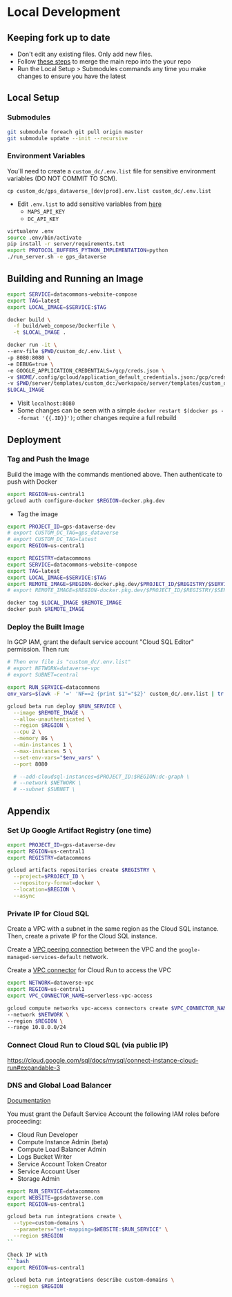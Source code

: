 # Local Development

## Keeping fork up to date

- Don't edit any existing files. Only add new files.
- Follow [these steps](https://stackoverflow.com/questions/21353656/merge-git-repo-into-branch-of-another-repo) to merge the main repo into the your repo
- Run the Local Setup > Submodules commands any time you make changes to ensure you have the latest

## Local Setup

### Submodules

```bash
git submodule foreach git pull origin master
git submodule update --init --recursive
```

### Environment Variables

You'll need to create a `custom_dc/.env.list` file for sensitive environment variables (DO NOT COMMIT TO SCM).

`cp custom_dc/gps_dataverse_[dev|prod].env.list custom_dc/.env.list`

- Edit `.env.list` to add sensitive variables from [here](https://console.cloud.google.com/security/secret-manager?project=gps-dataverse)
  - `MAPS_API_KEY`
  - `DC_API_KEY` 

```bash
virtualenv .env
source .env/bin/activate
pip install -r server/requirements.txt
export PROTOCOL_BUFFERS_PYTHON_IMPLEMENTATION=python
./run_server.sh -e gps_dataverse
```

## Building and Running an Image

```bash
export SERVICE=datacommons-website-compose
export TAG=latest
export LOCAL_IMAGE=$SERVICE:$TAG

docker build \
  -f build/web_compose/Dockerfile \
  -t $LOCAL_IMAGE .

docker run -it \
--env-file $PWD/custom_dc/.env.list \
-p 8080:8080 \
-e DEBUG=true \
-e GOOGLE_APPLICATION_CREDENTIALS=/gcp/creds.json \
-v $HOME/.config/gcloud/application_default_credentials.json:/gcp/creds.json:ro \
-v $PWD/server/templates/custom_dc:/workspace/server/templates/custom_dc \
$LOCAL_IMAGE
```

- Visit `localhost:8080`
- Some changes can be seen with a simple `docker restart $(docker ps --format '{{.ID}}')`; other changes require a full rebuild

## Deployment

### Tag and Push the Image

Build the image with the commands mentioned above. Then authenticate to push with Docker

```bash
export REGION=us-central1
gcloud auth configure-docker $REGION-docker.pkg.dev
```

- Tag the image

```bash
export PROJECT_ID=gps-dataverse-dev
# export CUSTOM_DC_TAG=gps_dataverse
# export CUSTOM_DC_TAG=latest
export REGION=us-central1

export REGISTRY=datacommons
export SERVICE=datacommons-website-compose
export TAG=latest
export LOCAL_IMAGE=$SERVICE:$TAG
export REMOTE_IMAGE=$REGION-docker.pkg.dev/$PROJECT_ID/$REGISTRY/$SERVICE:$TAG
# export REMOTE_IMAGE=$REGION-docker.pkg.dev/$PROJECT_ID/$REGISTRY/$SERVICE:$CUSTOM_DC_TAG

docker tag $LOCAL_IMAGE $REMOTE_IMAGE
docker push $REMOTE_IMAGE
```

### Deploy the Built Image

In GCP IAM, grant the default service account "Cloud SQL Editor" permission. Then run:

```bash
# Then env file is "custom_dc/.env.list"
# export NETWORK=dataverse-vpc
# export SUBNET=central

export RUN_SERVICE=datacommons
env_vars=$(awk -F '=' 'NF==2 {print $1"="$2}' custom_dc/.env.list | tr '\n' ',' | sed 's/,$//')

gcloud beta run deploy $RUN_SERVICE \
  --image $REMOTE_IMAGE \
  --allow-unauthenticated \
  --region $REGION \
  --cpu 2 \
  --memory 8G \
  --min-instances 1 \
  --max-instances 5 \
  --set-env-vars="$env_vars" \
  --port 8080 

  # --add-cloudsql-instances=$PROJECT_ID:$REGION:dc-graph \
  # --network $NETWORK \
  # --subnet $SUBNET \
```

## Appendix

### Set Up Google Artifact Registry (one time)

```bash
export PROJECT_ID=gps-dataverse-dev
export REGION=us-central1
export REGISTRY=datacommons

gcloud artifacts repositories create $REGISTRY \
  --project=$PROJECT_ID \
  --repository-format=docker \
  --location=$REGION \
  --async
```

### Private IP for Cloud SQL

Create a VPC with a subnet in the same region as the Cloud SQL instance. Then, create a private IP for the Cloud SQL instance.

Create a [VPC peering connection](https://cloud.google.com/sql/docs/mysql/connect-instance-cloud-run#expandable-2) between the VPC and the `google-managed-services-default` network.


Create a [VPC connector](https://cloud.google.com/run/docs/configuring/vpc-connectors) for Cloud Run to access the VPC

```bash
export NETWORK=dataverse-vpc
export REGION=us-central1
export VPC_CONNECTOR_NAME=serverless-vpc-access

gcloud compute networks vpc-access connectors create $VPC_CONNECTOR_NAME \
--network $NETWORK \
--region $REGION \
--range 10.8.0.0/24
```

### Connect Cloud Run to Cloud SQL (via public IP)

https://cloud.google.com/sql/docs/mysql/connect-instance-cloud-run#expandable-3

### DNS and Global Load Balancer

[Documentation](https://cloud.google.com/run/docs/integrate/custom-domain-load-balancer#command-line)

You must grant the Default Service Account the following IAM roles before proceeding:

- Cloud Run Developer
- Compute Instance Admin (beta)
- Compute Load Balancer Admin
- Logs Bucket Writer
- Service Account Token Creator
- Service Account User
- Storage Admin

```bash
export RUN_SERVICE=datacommons
export WEBSITE=gpsdataverse.com
export REGION=us-central1

gcloud beta run integrations create \
  --type=custom-domains \
  --parameters="set-mapping=$WEBSITE:$RUN_SERVICE" \
  --region $REGION
``

Check IP with
```bash
export REGION=us-central1

gcloud beta run integrations describe custom-domains \
  --region $REGION
```
